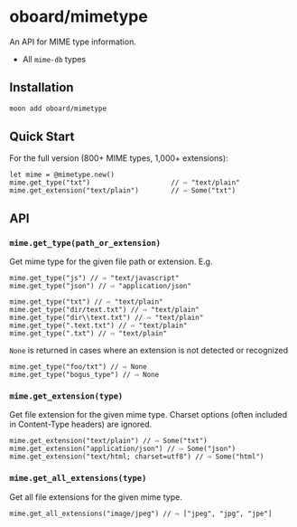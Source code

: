 # oboard/mimetype

An API for MIME type information.

- All `mime-db` types

## Installation

```bash
moon add oboard/mimetype
```

## Quick Start

For the full version (800+ MIME types, 1,000+ extensions):

```moonbit
let mime = @mimetype.new()
mime.get_type("txt")                    // ⇨ "text/plain"
mime.get_extension("text/plain")        // ⇨ Some("txt")
```

## API

### `mime.get_type(path_or_extension)`

Get mime type for the given file path or extension. E.g.

```moonbit
mime.get_type("js") // ⇨ "text/javascript"
mime.get_type("json") // ⇨ "application/json"

mime.get_type("txt") // ⇨ "text/plain"
mime.get_type("dir/text.txt") // ⇨ "text/plain"
mime.get_type("dir\\text.txt") // ⇨ "text/plain"
mime.get_type(".text.txt") // ⇨ "text/plain"
mime.get_type(".txt") // ⇨ "text/plain"
```

`None` is returned in cases where an extension is not detected or recognized

```moonbit
mime.get_type("foo/txt") // ⇨ None
mime.get_type("bogus_type") // ⇨ None
```

### `mime.get_extension(type)`

Get file extension for the given mime type. Charset options (often included in Content-Type headers) are ignored.

```moonbit
mime.get_extension("text/plain") // ⇨ Some("txt")
mime.get_extension("application/json") // ⇨ Some("json")
mime.get_extension("text/html; charset=utf8") // ⇨ Some("html")
```

### `mime.get_all_extensions(type)`

Get all file extensions for the given mime type.

```moonbit
mime.get_all_extensions("image/jpeg") // ⇨ ["jpeg", "jpg", "jpe"]
```
